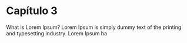 # Capítulo 3

What is Lorem Ipsum?
Lorem Ipsum is simply dummy text of the printing and typesetting industry. Lorem Ipsum ha
